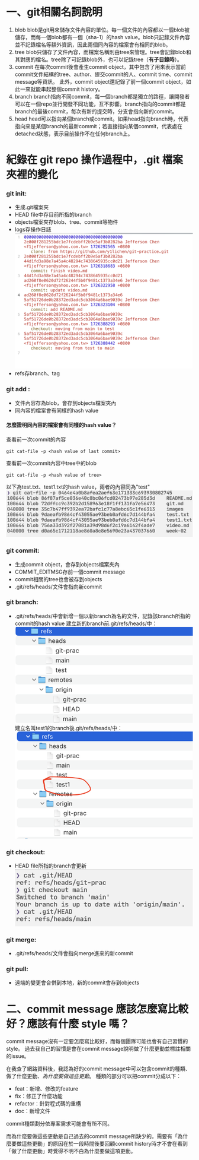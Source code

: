 # 一、git相關名詞說明
1. blob
blob是git用來儲存文件內容的單位。每一個文件的內容都以一個blob被儲存，而每一個blob都有一個（sha-1）的hash value。blob只記錄文件內容並不記錄檔名等額外資訊，因此兩個同內容的檔案會有相同的blob。
2. tree
blob只儲存了文件內容，而檔案名稱則由tree來管理。tree會記錄blob和其對應的檔名。tree除了可記錄blob外，也可以記錄tree（**有子目錄時**）。
3. commit
在每次commit後會產生commit object，其中包含了用來表示當前commit文件結構的tree、author、提交commit的人、commit time、commit message等資訊。
此外，commit object還記錄了前一個commit object，如此一來就能串起整個commit history。
4. branch
branch指向不同commit，每一個branch都是獨立的路徑，讓開發者可以在一個repo並行開發不同功能，互不影響。branch指向的commit都是branch的最後commit，每次有新的提交時，分支會指向新的commit。
5. head
head可以指向某個branch或commit。如果head指向branch時，代表指向來是某個branch的最新commit；若直接指向某個commit，代表處在detached狀態，表示目前操作不在任何branch上。

# 紀錄在 git repo 操作過程中，.git 檔案夾裡的變化

### git init:
- 生成.git檔案夾
- HEAD file中存目前所指的branch
- objects檔案夾存blob、tree、commit等物件
- logs存操作日誌
![logs.png](./images/log.png)
- refs存branch、tag
### git add <file>:
- 文件內容存為blob，會存到objects檔案夾內
- 同內容的檔案會有同樣的hash value

#### 怎麼證明同內容的檔案會有同樣的hash value？
查看前一次commit的內容
```
git cat-file -p <hash value of last commit>
```
查看前一次commit內容中tree中的blob
```
git cat-file -p <hash value of tree>
```
以下為test.txt、test1.txt的hash value，兩者的內容同為"test"
![同內容file會有同hash value的實驗](./images/hash_of_same_content.png)

### git commit:
- 生成commit object，會存到objects檔案夾內
- COMMIT_EDITMSG存前一個commit message
- commit相關的tree也會被存到objects
- .git/refs/heads/<branch name>文件會指向新commit
### git branch:
- .git/refs/heads/中會新增一個以新branch為名的文件，記錄該branch所指的commit的hash value
建立新的branch前.git/refs/heads/中：
![before](./images/before_create_new_branch.png)
建立名叫test1的branch後.git/refs/heads/中：
![after](./images/after_create_new_branch.png)
### git checkout:
- HEAD file所指的branch會更新
![git切分支後HEAD file內容會改變](./images/content_of_head.png)
### git merge:
- .git/refs/heads/<branch name>文件會指向merge進來的新commit
### git pull:
- 遠端的變更會合併到本地，新的commit會存到objects
# 二、commit message 應該怎麼寫比較好？應該有什麼 style 嗎？
commit message沒有一定要怎麼寫比較好，而每個團隊可能也會有自己習慣的style。
過去我自己的習慣是會在commit message說明做了什麼更動並標註相關的issue。 
 
 在我查了網路資料後，我認為好的commit message中可以包含commit的種類、做了什麼更動、*為什麼要做這些更動*。
 種類的部分可以把commit分成以下：
 - feat：新增、修改的feature
 - fix：修正了什麼功能
 - refactor：針對程式碼的重構
 - doc：新增文件 
 
 commit種類劃分依專案需求可能會有所不同。
 
 而為什麼要做這些更動是自己過去的commit message所缺少的。需要有「為什麼要做這些更動」的原因在於一段時間後要回顧commit history時才不會在看到「做了什麼更動」時覺得不明不白為什麼要做這項更動。
